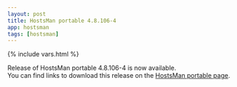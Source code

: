 ```yaml
---
layout: post
title: HostsMan portable 4.8.106-4
app: hostsman
tags: [hostsman]
---
```

{% include vars.html %}

Release of HostsMan portable 4.8.106-4 is now available.<br />
You can find links to download this release on the [HostsMan portable page](/app/hostsman-portable).